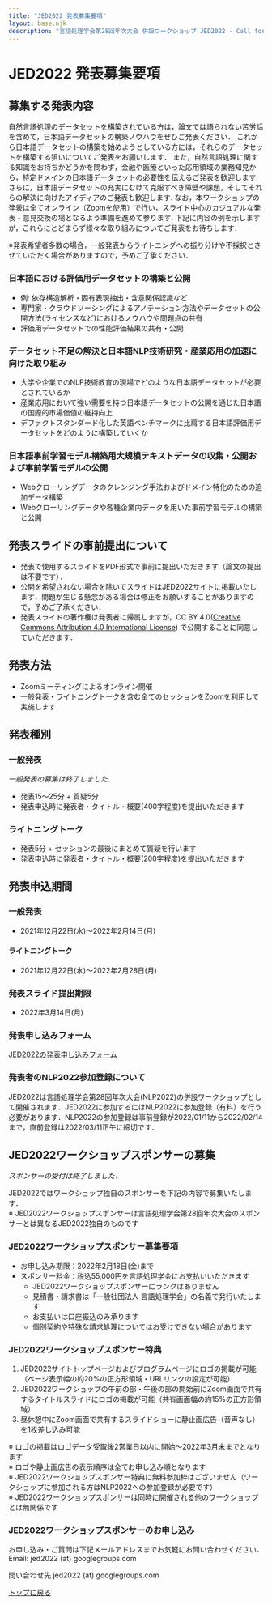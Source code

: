 ```yaml
---
title: "JED2022 発表募集要項"
layout: base.njk
description: "言語処理学会第28回年次大会 併設ワークショップ JED2022 - Call for Papers"
---
```


# JED2022 発表募集要項
## 募集する発表内容
自然言語処理のデータセットを構築されている方は，論文では語られない苦労話を含めて，日本語データセットの構築ノウハウをぜひご発表ください．
これから日本語データセットの構築を始めようとしている方には，それらのデータセットを構築する狙いについてご発表をお願いします．
また，自然言語処理に関する知識をお持ちかどうかを問わず，金融や医療といった応用領域の業務知見から，特定ドメインの日本語データセットの必要性を伝えるご発表を歓迎します.
さらに，日本語データセットの充実にむけて克服すべき障壁や課題，そしてそれらの解決に向けたアイディアのご発表も歓迎します.
なお，本ワークショップの発表は全てオンライン（Zoomを使用）で行い，スライド中心のカジュアルな発表・意見交換の場となるよう準備を進めて参ります.
下記に内容の例を示しますが，これらにとどまらず様々な取り組みについてご発表をお待ちします．

※発表希望者多数の場合，一般発表からライトニングへの振り分けや不採択とさせていただく場合がありますので，予めご了承ください．
### 日本語における評価用データセットの構築と公開
- 例: 依存構造解析・固有表現抽出・含意関係認識など
- 専門家・クラウドソーシングによるアノテーション方法やデータセットの公開方法(ライセンスなど)におけるノウハウや問題点の共有
- 評価用データセットでの性能評価結果の共有・公開
### データセット不足の解決と日本語NLP技術研究・産業応用の加速に向けた取り組み
- 大学や企業でのNLP技術教育の現場でどのような日本語データセットが必要とされているか
- 産業応用において強い需要を持つ日本語データセットの公開を通じた日本語の国際的市場価値の維持向上
- デファクトスタンダード化した英語ベンチマークに比肩する日本語評価用データセットをどのように構築していくか
### 日本語事前学習モデル構築用大規模テキストデータの収集・公開および事前学習モデルの公開
- Webクローリングデータのクレンジング手法およびドメイン特化のための追加データ構築
- Webクローリングデータや各種企業内データを用いた事前学習モデルの構築と公開
## 発表スライドの事前提出について
- 発表で使用するスライドをPDF形式で事前に提出いただきます（論文の提出は不要です）．
- 公開を希望されない場合を除いてスライドはJED2022サイトに掲載いたします．問題が生じる懸念がある場合は修正をお願いすることがありますので，予めご了承ください．
- 発表スライドの著作権は発表者に帰属しますが，CC BY 4.0([Creative Commons Attribution 4.0 International License](https://creativecommons.org/licenses/by/4.0/deed.ja)) で公開することに同意していただきます．
## 発表方法
- Zoomミーティングによるオンライン開催
- 一般発表・ライトニングトークを含む全てのセッションをZoomを利用して実施します
## 発表種別
### 一般発表
*一般発表の募集は終了しました．*
- <span class="expired">発表15〜25分 + 質疑5分</span>
- <span class="expired">発表申込時に発表者・タイトル・概要(400字程度)を提出いただきます</span>

### ライトニングトーク
- 発表5分 + セッションの最後にまとめて質疑を行います
- 発表申込時に発表者・タイトル・概要(200字程度)を提出いただきます
## 発表申込期間
### 一般発表
- <span class="expired">2021年12月22日(水)〜2022年2月14日(月)</span>
#### ライトニングトーク
- 2021年12月22日(水)〜2022年2月28日(月)

### 発表スライド提出期限
- 2022年3月14日(月)
### 発表申し込みフォーム
[JED2022の発表申し込みフォーム](https://docs.google.com/forms/d/e/1FAIpQLSfQjhS6afxXJ67wZ4y-nDHWtkkH5BxDjRvURhxPp255TvwIWw/viewform)
### 発表者のNLP2022参加登録について
JED2022は言語処理学会第28回年次大会(NLP2022)の併設ワークショップとして開催されます．JED2022に参加するにはNLP2022に参加登録（有料）を行う必要があります．NLP2022の参加登録は事前登録が2022/01/11から2022/02/14まで，直前登録は2022/03/11正午に締切です．

## JED2022ワークショップスポンサーの募集
*スポンサーの受付は終了しました．*

<div class="expired">
JED2022ではワークショップ独自のスポンサーを下記の内容で募集いたします．</br>
※ JED2022ワークショップスポンサーは言語処理学会第28回年次大会のスポンサーとは異なるJED2022独自のものです  
</div>

### JED2022ワークショップスポンサー募集要項
- <span class="expired">お申し込み期限：2022年2月18日(金)まで</span>
- <span class="expired">スポンサー料金：税込55,000円を言語処理学会にお支払いいただきます</span>
  - <span class="expired">JED2022ワークショップスポンサーにランクはありません</span>
  - <span class="expired">見積書・請求書は「一般社団法人 言語処理学会」の名義で発行いたします</span>
  - <span class="expired">お支払いは口座振込のみ承ります</span>
  - <span class="expired">個別契約や特殊な請求処理についてはお受けできない場合があります</span>

### JED2022ワークショップスポンサー特典
1. <span class="expired">JED2022サイトトップページおよびプログラムページにロゴの掲載が可能（ページ表示幅の約20%の正方形領域・URLリンクの設定が可能）</span>
1. <span class="expired">JED2022ワークショップの午前の部・午後の部の開始前にZoom画面で共有するタイトルスライドにロゴの掲載が可能（共有画面幅の約15%の正方形領域）</span>
1. <span class="expired">昼休憩中にZoom画面で共有するスライドショーに静止画広告（音声なし）を1枚差し込み可能</span>

<div class="expired">
※ ロゴの掲載はロゴデータ受取後2営業日以内に開始〜2022年3月末までとなります</br>
※ ロゴや静止画広告の表示順序は全てお申し込み順となります</br>
※ JED2022ワークショップスポンサー特典に無料参加枠はございません（ワークショップに参加される方はNLP2022への参加登録が必要です）</br>
※ JED2022ワークショップスポンサーは同時に開催される他のワークショップとは無関係です</br>
</div>

### JED2022ワークショップスポンサーのお申し込み
<div class="expired">
お申し込み・ご質問は下記メールアドレスまでお気軽にお問い合わせください．</br>
Email: jed2022 (at) googlegroups.com
</div>

問い合わせ先 jed2022 (at) googlegroups.com

[トップに戻る](../)
